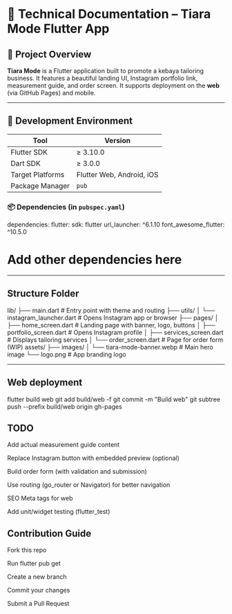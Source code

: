 # 🧾 Technical Documentation – Tiara Mode Flutter App

## 📌 Project Overview

**Tiara Mode** is a Flutter application built to promote a kebaya tailoring business. It features a beautiful landing UI, Instagram portfolio link, measurement guide, and order screen. It supports deployment on the **web** (via GitHub Pages) and mobile.

---

## 🔧 Development Environment

| Tool              | Version            |
|-------------------|--------------------|
| Flutter SDK       | ≥ 3.10.0           |
| Dart SDK          | ≥ 3.0.0            |
| Target Platforms  | Flutter Web, Android, iOS |
| Package Manager   | `pub`              |

### 📦 Dependencies (in `pubspec.yaml`)

dependencies:
  flutter:
    sdk: flutter
  url_launcher: ^6.1.10
  font_awesome_flutter: ^10.5.0
  # Add other dependencies here

---
## Structure Folder
lib/
├── main.dart                      # Entry point with theme and routing
├── utils/
│   └── instagram_launcher.dart    # Opens Instagram app or browser
├── pages/
│   ├── home_screen.dart           # Landing page with banner, logo, buttons
│   ├── portfolio_screen.dart      # Opens Instagram profile
│   ├── services_screen.dart       # Displays tailoring services
│   └── order_screen.dart          # Page for order form (WIP)
assets/
├── images/
│   └── tiara-mode-banner.webp     # Main hero image
└── logo.png                       # App branding logo

---

## Web deployment
flutter build web
git add build/web -f
git commit -m "Build web"
git subtree push --prefix build/web origin gh-pages

## TODO
 Add actual measurement guide content

 Replace Instagram button with embedded preview (optional)

 Build order form (with validation and submission)

 Use routing (go_router or Navigator) for better navigation

 SEO Meta tags for web

 Add unit/widget testing (flutter_test)

## Contribution Guide
Fork this repo

Run flutter pub get

Create a new branch

Commit your changes

Submit a Pull Request